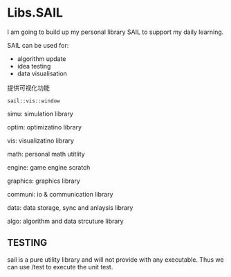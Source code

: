 # Libs.SAIL

I am going to build up my personal library SAIL to support my daily learning.

SAIL can be used for:

- algorithm update
- idea testing
- data visualisation


提供可视化功能

 `sail::vis::window`

simu: simulation library

optim: optimizatino library

vis: visualizatino library

math: personal math utitlity

engine: game engine scratch

graphics: graphics library

communi: io & communication library

data: data storage, sync and anlaysis library

algo: algorithm and data strcuture library

## TESTING

sail is a pure utility library and will not provide with any executable. Thus we can use /test to execute the unit test.

